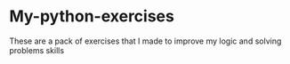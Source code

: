 # My-python-exercises
These are a pack of exercises that I made to improve my logic and solving problems skills
